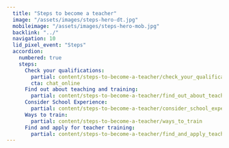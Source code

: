 ```yaml
---
  title: "Steps to become a teacher"
  image: "/assets/images/steps-hero-dt.jpg"
  mobileimage: "/assets/images/steps-hero-mob.jpg"
  backlink: "../"
  navigation: 10
  lid_pixel_event: "Steps"
  accordion:
    numbered: true
    steps:
      Check your qualifications:
        partial: content/steps-to-become-a-teacher/check_your_qualifications
        cta: chat_online
      Find out about teaching and training:
        partial: content/steps-to-become-a-teacher/find_out_about_teaching_and_training
      Consider School Experience:
        partial: content/steps-to-become-a-teacher/consider_school_experience
      Ways to train:
        partial: content/steps-to-become-a-teacher/ways_to_train
      Find and apply for teacher training:
        partial: content/steps-to-become-a-teacher/find_and_apply_teacher_training
---
```


